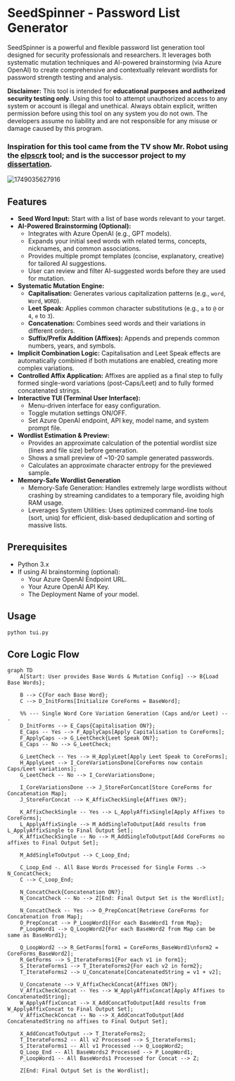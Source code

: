 # SeedSpinner - Password List Generator

SeedSpinner is a powerful and flexible password list generation tool designed for security professionals and researchers. It leverages both systematic mutation techniques and AI-powered brainstorming (via Azure OpenAI) to create comprehensive and contextually relevant wordlists for password strength testing and analysis.

**Disclaimer:**
This tool is intended for **educational purposes and authorized security testing only**. Using this tool to attempt unauthorized access to any system or account is illegal and unethical. Always obtain explicit, written permission before using this tool on any system you do not own. The developers assume no liability and are not responsible for any misuse or damage caused by this program.

### Inspiration for this tool came from the TV show Mr. Robot using the [elpscrk](https://github.com/D4Vinci/elpscrk) tool; and is the successor project to my [dissertation](https://github.com/tpazz/Password-Security-Gamification). 

![1749035627916](https://github.com/user-attachments/assets/e9b61934-2133-48b3-9281-560180847671)

## Features

*   **Seed Word Input:** Start with a list of base words relevant to your target.
*   **AI-Powered Brainstorming (Optional):**
    *   Integrates with Azure OpenAI (e.g., GPT models).
    *   Expands your initial seed words with related terms, concepts, nicknames, and common associations.
    *   Provides multiple prompt templates (concise, explanatory, creative) for tailored AI suggestions.
    *   User can review and filter AI-suggested words before they are used for mutation.
*   **Systematic Mutation Engine:**
    *   **Capitalisation:** Generates various capitalization patterns (e.g., `word`, `Word`, `WORD`).
    *   **Leet Speak:** Applies common character substitutions (e.g., `a` to `@` or `4`, `e` to `3`).
    *   **Concatenation:** Combines seed words and their variations in different orders.
    *   **Suffix/Prefix Addition (Affixes):** Appends and prepends common numbers, years, and symbols.
*   **Implicit Combination Logic:** Capitalisation and Leet Speak effects are automatically combined if both mutations are enabled, creating more complex variations.
*   **Controlled Affix Application:** Affixes are applied as a final step to fully formed single-word variations (post-Caps/Leet) and to fully formed concatenated strings.
*   **Interactive TUI (Terminal User Interface):**
    *   Menu-driven interface for easy configuration.
    *   Toggle mutation settings ON/OFF.
    *   Set Azure OpenAI endpoint, API key, model name, and system prompt file.
*   **Wordlist Estimation & Preview:**
    *   Provides an approximate calculation of the potential wordlist size (lines and file size) before generation.
    *   Shows a small preview of ~10-20 sample generated passwords.
    *   Calculates an approximate character entropy for the previewed sample.
*   **Memory-Safe Wordlist Generation**
    *   Memory-Safe Generation: Handles extremely large wordlists without crashing by streaming candidates to a temporary file, avoiding high RAM usage.
    *   Leverages System Utilities: Uses optimized command-line tools (sort, uniq) for efficient, disk-based deduplication and sorting of massive lists.

## Prerequisites

*   Python 3.x
*   If using AI brainstorming (optional):
    *   Your Azure OpenAI Endpoint URL.
    *   Your Azure OpenAI API Key.
    *   The Deployment Name of your model.

## Usage
  
 ```bash
 python tui.py
 ```

Core Logic Flow
---
```mermaid
graph TD
    A[Start: User provides Base Words & Mutation Config] --> B{Load Base Words};

    B --> C{For each Base Word};
    C --> D_InitForms[Initialize CoreForms = BaseWord];

    %% --- Single Word Core Variation Generation (Caps and/or Leet) ---
    D_InitForms --> E_Caps{Capitalisation ON?};
    E_Caps -- Yes --> F_ApplyCaps[Apply Capitalisation to CoreForms];
    F_ApplyCaps --> G_LeetCheck{Leet Speak ON?};
    E_Caps -- No --> G_LeetCheck;

    G_LeetCheck -- Yes --> H_ApplyLeet[Apply Leet Speak to CoreForms];
    H_ApplyLeet --> I_CoreVariationsDone[CoreForms now contain Caps/Leet variations];
    G_LeetCheck -- No --> I_CoreVariationsDone;

    I_CoreVariationsDone --> J_StoreForConcat[Store CoreForms for Concatenation Map];
    J_StoreForConcat --> K_AffixCheckSingle{Affixes ON?};

    K_AffixCheckSingle -- Yes --> L_ApplyAffixSingle[Apply Affixes to CoreForms];
    L_ApplyAffixSingle --> M_AddSingleToOutput[Add results from L_ApplyAffixSingle to Final Output Set];
    K_AffixCheckSingle -- No --> M_AddSingleToOutput[Add CoreForms no affixes to Final Output Set];

    M_AddSingleToOutput --> C_Loop_End;

    C_Loop_End -. All Base Words Processed for Single Forms .-> N_ConcatCheck;
    C --> C_Loop_End; 

    N_ConcatCheck{Concatenation ON?};
    N_ConcatCheck -- No --> Z[End: Final Output Set is the Wordlist];

    N_ConcatCheck -- Yes --> O_PrepConcat[Retrieve CoreForms for Concatenation from Map];
    O_PrepConcat --> P_LoopWord1{For each BaseWord1 from Map};
    P_LoopWord1 --> Q_LoopWord2{For each BaseWord2 from Map can be same as BaseWord1};
    
    Q_LoopWord2 --> R_GetForms[form1 = CoreForms_BaseWord1\nform2 = CoreForms_BaseWord2];
    R_GetForms --> S_IterateForms1{For each v1 in form1};
    S_IterateForms1 --> T_IterateForms2{For each v2 in form2};
    T_IterateForms2 --> U_Concatenate[ConcatenatedString = v1 + v2];

    U_Concatenate --> V_AffixCheckConcat{Affixes ON?};
    V_AffixCheckConcat -- Yes --> W_ApplyAffixConcat[Apply Affixes to ConcatenatedString];
    W_ApplyAffixConcat --> X_AddConcatToOutput[Add results from W_ApplyAffixConcat to Final Output Set];
    V_AffixCheckConcat -- No --> X_AddConcatToOutput[Add ConcatenatedString no affixes to Final Output Set];
    
    X_AddConcatToOutput --> T_IterateForms2; 
    T_IterateForms2 -- All v2 Processed --> S_IterateForms1;
    S_IterateForms1 -- All v1 Processed --> Q_LoopWord2;
    Q_Loop_End -- All BaseWords2 Processed --> P_LoopWord1;
    P_LoopWord1 -- All BaseWords1 Processed for Concat --> Z;

    Z[End: Final Output Set is the Wordlist];

    
    
```
